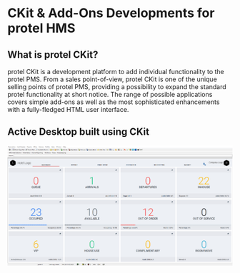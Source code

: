 # CKit & Add-Ons Developments for protel HMS

## What is protel CKit?
protel CKit is a development platform to add individual functionality to the protel PMS. From a sales point-of-view, protel CKit is one of the unique selling points of protel PMS, providing a possibility to expand the standard protel functionality at short notice. The range of possible applications covers simple add-ons as well as the most sophisticated enhancements with a fully-fledged HTML user interface.

## Active Desktop built using CKit
![alt text](https://github.com/mikrotikamalatu/protel/blob/master/ckits/images/AD_Dashboard.png)
